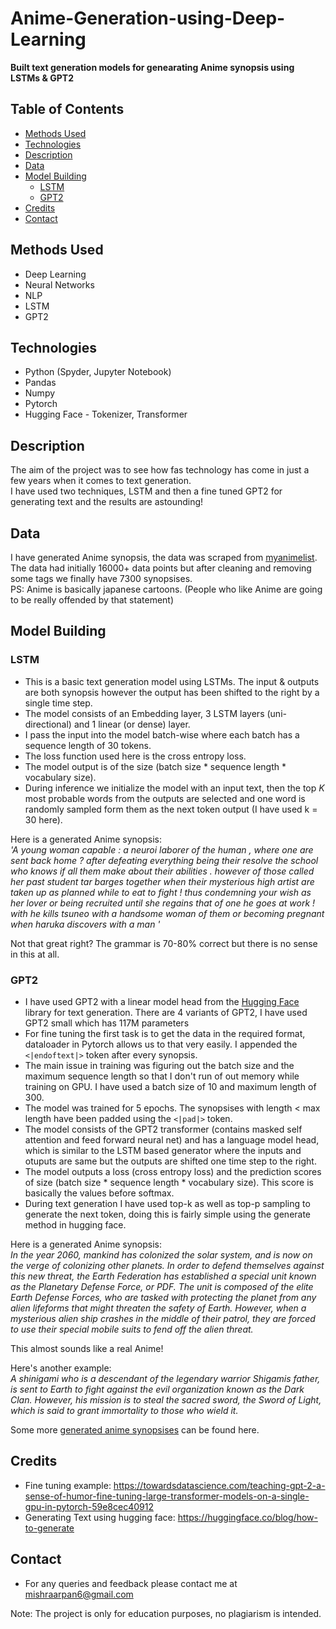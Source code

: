 # Anime-Generation-using-Deep-Learning
<b>Built text generation models for genearating Anime synopsis using LSTMs & GPT2</b>

## Table of Contents
  * [Methods Used](#methods-used)
  * [Technologies](#technologies)  
  * [Description](#description)
  * [Data](#data)
  * [Model Building](#model-building)
    * [LSTM](#lstm)
    * [GPT2](#gpt2)
  * [Credits](#credits)
  * [Contact](#contact)
  
  
## Methods Used
* Deep Learning
* Neural Networks
* NLP
* LSTM
* GPT2 

## Technologies
* Python (Spyder, Jupyter Notebook)
* Pandas
* Numpy
* Pytorch
* Hugging Face - Tokenizer, Transformer

## Description
The aim of the project was to see how fas technology has come in just a few years when it comes to text generation. <br>
I have used two techniques, LSTM and then a fine tuned GPT2 for generating text and the results are astounding!<br>

## Data
I have generated Anime synopsis, the data was scraped from [myanimelist](imelist.net/anime.php). <br>
The data had initially 16000+ data points but after cleaning and removing some tags we finally have 7300 synopsises.<br>
PS: Anime is basically japanese cartoons. (People who like Anime are going to be really offended by that statement)<br>

## Model Building
### LSTM
* This is a basic text generation model using LSTMs. The input & outputs are both synopsis however the output has been shifted to the right by a single time step.<br>
* The model consists of an Embedding layer, 3 LSTM layers (uni-directional) and 1 linear (or dense) layer.
* I pass the input into the model batch-wise where each batch has a sequence length of 30 tokens.<br> 
* The loss function used here is the cross entropy loss. <br>
* The model output is of the size (batch size * sequence length * vocabulary size).
* During inference we initialize the model with an input text, then the top <i>K</i> most probable words from the outputs
are selected and one word is randomly sampled form them as the next token output (I have used k = 30 here).
 
 Here is a generated Anime synopsis:<br>
<i>'A young woman capable : a neuroi laborer of the human , where one are sent back home ? after defeating everything being their resolve the school who knows if all them make about their abilities . however of those called her past student tar barges together when their mysterious high artist are taken up as planned while to eat to fight ! thus condemning your wish as her lover or being recruited until she regains that of one he goes at work ! with he kills tsuneo with a handsome woman of them or becoming pregnant when haruka discovers with a man ' </i>

Not that great right? The grammar is 70-80% correct but there is no sense in this at all.

### GPT2
* I have used GPT2 with a linear model head from the [Hugging Face](https://huggingface.co/) library for text generation. There are 4 variants of GPT2, I have used GPT2 small which has 117M parameters<br> 
* For fine tuning the first task is to get the data in the required format, dataloader in Pytorch allows us to that very easily. I appended the `<|endoftext|>` token after every synopsis. 
* The main issue in training was figuring out the batch size and the maximum sequence length so that I don't run of out memory while training on GPU. 
I have used a batch size of 10 and maximum length of 300. 
* The model was trained for 5 epochs. The synopsises with length < max length have been padded using the `<|pad|>` token.
* The model consists of the GPT2 transformer (contains masked self attention and feed forward neural net) and has a language model head, which is similar to the LSTM based 
generator where the inputs and otuputs are same but the outputs are shifted one time step to the right.
* The model outputs a loss (cross entropy loss) and the prediction scores of size (batch size * sequence length * vocabulary size). This score is basically the values before softmax.
* During text generation I have used top-k as well as top-p sampling to generate the next token, doing this is fairly simple using the generate method in hugging face.

Here is a generated Anime synopsis:<br>
<i>In the year 2060, mankind has colonized the solar system, and is now on the verge of colonizing other planets. In order to defend themselves against this new threat, the Earth Federation has established a special unit known as the Planetary Defense Force, or PDF. The unit is composed of the elite Earth Defense Forces, who are tasked with protecting the planet from any alien lifeforms that might threaten the safety of Earth. However, when a mysterious alien ship crashes in the middle of their patrol, they are forced to use their special mobile suits to fend off the alien threat. </i>

This almost sounds like a real Anime!<br>

Here's another example: <br>
<i> A shinigami who is a descendant of the legendary warrior Shigamis father, is sent to Earth to fight against the evil organization known as the Dark Clan. However, his mission is to steal the sacred sword, the Sword of Light, which is said to grant immortality to those who wield it. </i>

Some more [generated anime synopsises](https://github.com/Arpan-Mishra/Anime-Generation-using-Deep-Learning/blob/master/GPT2%20Generator/Generated%20Anime%20Examples.txt) can be found here.

## Credits
* Fine tuning example: https://towardsdatascience.com/teaching-gpt-2-a-sense-of-humor-fine-tuning-large-transformer-models-on-a-single-gpu-in-pytorch-59e8cec40912
* Generating Text using hugging face: https://huggingface.co/blog/how-to-generate

## Contact
* For any queries and feedback please contact me at mishraarpan6@gmail.com

Note: The project is only for education purposes, no plagiarism is intended.



 
 
 
